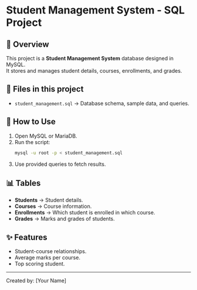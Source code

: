 # Student Management System - SQL Project

## 📌 Overview
This project is a **Student Management System** database designed in MySQL.  
It stores and manages student details, courses, enrollments, and grades.

## 📂 Files in this project
- `student_management.sql` → Database schema, sample data, and queries.

## 🚀 How to Use
1. Open MySQL or MariaDB.
2. Run the script:
   ```bash
   mysql -u root -p < student_management.sql
   ```
3. Use provided queries to fetch results.

## 📊 Tables
- **Students** → Student details.
- **Courses** → Course information.
- **Enrollments** → Which student is enrolled in which course.
- **Grades** → Marks and grades of students.

## ✨ Features
- Student-course relationships.
- Average marks per course.
- Top scoring student.

---
Created by: [Your Name]
